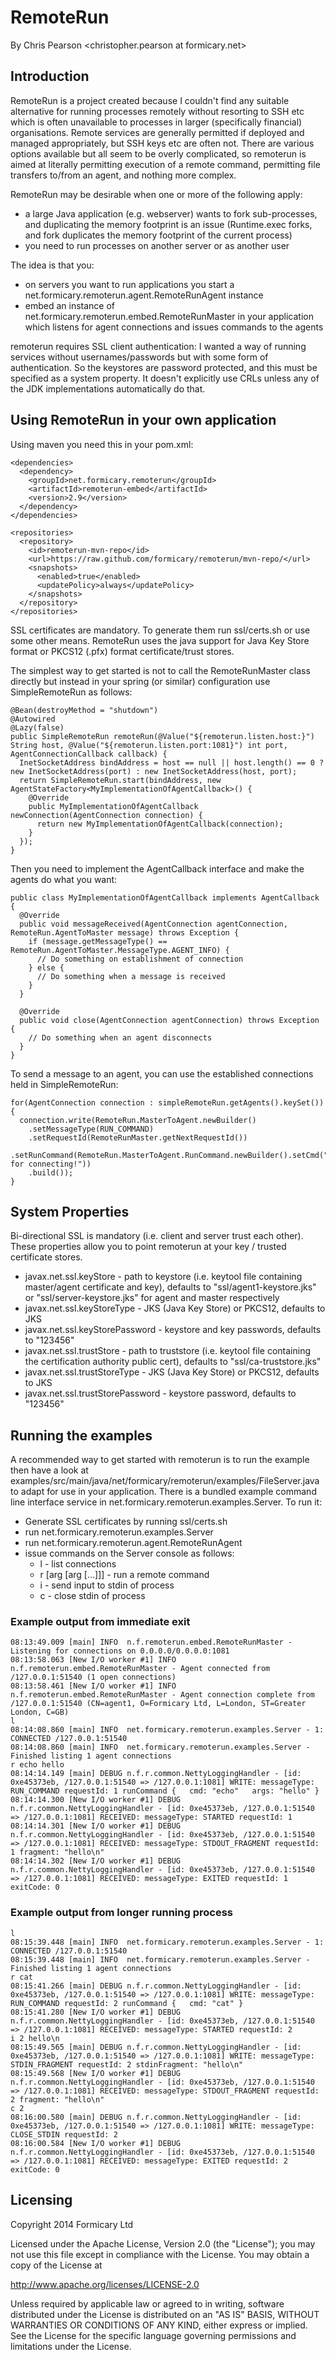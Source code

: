# RemoteRun
By Chris Pearson <christopher.pearson at formicary.net>

## Introduction

RemoteRun is a project created because I couldn't find any suitable alternative for running processes remotely without
resorting to SSH etc which is often unavailable to processes in larger (specifically financial) organisations.  Remote
services are generally permitted if deployed and managed appropriately, but SSH keys etc are often not.  There are
various options available but all seem to be overly complicated, so remoterun is aimed at literally permitting execution
of a remote command, permitting file transfers to/from an agent, and nothing more complex.

RemoteRun may be desirable when one or more of the following apply:

+ a large Java application (e.g. webserver) wants to fork sub-processes, and duplicating the memory footprint is an
  issue (Runtime.exec forks, and fork duplicates the memory footprint of the current process)
+ you need to run processes on another server or as another user

The idea is that you:

+ on servers you want to run applications you start a net.formicary.remoterun.agent.RemoteRunAgent instance
+ embed an instance of net.formicary.remoterun.embed.RemoteRunMaster in your application which listens for agent
  connections and issues commands to the agents

remoterun requires SSL client authentication: I wanted a way of running services without usernames/passwords but with
some form of authentication.  So the keystores are password protected, and this must be specified as a system property.
It doesn't explicitly use CRLs unless any of the JDK implementations automatically do that.

## Using RemoteRun in your own application

Using maven you need this in your pom.xml:

    <dependencies>
      <dependency>
        <groupId>net.formicary.remoterun</groupId>
        <artifactId>remoterun-embed</artifactId>
        <version>2.9</version>
      </dependency>
    </dependencies>

    <repositories>
      <repository>
        <id>remoterun-mvn-repo</id>
        <url>https://raw.github.com/formicary/remoterun/mvn-repo/</url>
        <snapshots>
          <enabled>true</enabled>
          <updatePolicy>always</updatePolicy>
        </snapshots>
      </repository>
    </repositories>

SSL certificates are mandatory.  To generate them run ssl/certs.sh or use some other means.  RemoteRun uses the java
support for Java Key Store format or PKCS12 (.pfx) format certificate/trust stores.

The simplest way to get started is not to call the RemoteRunMaster class directly but instead in your spring (or
similar) configuration use SimpleRemoteRun as follows:

    @Bean(destroyMethod = "shutdown")
    @Autowired
    @Lazy(false)
    public SimpleRemoteRun remoteRun(@Value("${remoterun.listen.host:}") String host, @Value("${remoterun.listen.port:1081}") int port, AgentConnectionCallback callback) {
      InetSocketAddress bindAddress = host == null || host.length() == 0 ? new InetSocketAddress(port) : new InetSocketAddress(host, port);
      return SimpleRemoteRun.start(bindAddress, new AgentStateFactory<MyImplementationOfAgentCallback>() {
        @Override
        public MyImplementationOfAgentCallback newConnection(AgentConnection connection) {
          return new MyImplementationOfAgentCallback(connection);
        }
      });
    }

Then you need to implement the AgentCallback interface and make the agents do what you want:

    public class MyImplementationOfAgentCallback implements AgentCallback {
      @Override
      public void messageReceived(AgentConnection agentConnection, RemoteRun.AgentToMaster message) throws Exception {
        if (message.getMessageType() == RemoteRun.AgentToMaster.MessageType.AGENT_INFO) {
          // Do something on establishment of connection
        } else {
          // Do something when a message is received
        }
      }

      @Override
      public void close(AgentConnection agentConnection) throws Exception {
        // Do something when an agent disconnects
      }
    }

To send a message to an agent, you can use the established connections held in SimpleRemoteRun:

    for(AgentConnection connection : simpleRemoteRun.getAgents().keySet()) {
      connection.write(RemoteRun.MasterToAgent.newBuilder()
        .setMessageType(RUN_COMMAND)
        .setRequestId(RemoteRunMaster.getNextRequestId())
        .setRunCommand(RemoteRun.MasterToAgent.RunCommand.newBuilder().setCmd("echo").addArgs("Thanks for connecting!"))
        .build());
    }

## System Properties

Bi-directional SSL is mandatory (i.e. client and server trust each other).  These properties allow you to point
remoterun at your key / trusted certificate stores.

 + javax.net.ssl.keyStore - path to keystore (i.e. keytool file containing master/agent certificate and key), defaults
   to "ssl/agent1-keystore.jks" or "ssl/server-keystore.jks" for agent and master respectively
 + javax.net.ssl.keyStoreType - JKS (Java Key Store) or PKCS12, defaults to JKS
 + javax.net.ssl.keyStorePassword - keystore and key passwords, defaults to "123456"
 + javax.net.ssl.trustStore - path to truststore (i.e. keytool file containing the certification authority public cert),
   defaults to "ssl/ca-truststore.jks"
 + javax.net.ssl.trustStoreType - JKS (Java Key Store) or PKCS12, defaults to JKS
 + javax.net.ssl.trustStorePassword - keystore password, defaults to "123456"

## Running the examples

A recommended way to get started with remoterun is to run the example then have a look at
examples/src/main/java/net/formicary/remoterun/examples/FileServer.java to adapt for use in your
application.  There is a bundled example command line interface service in net.formicary.remoterun.examples.Server.
To run it:

+ Generate SSL certificates by running ssl/certs.sh
+ run net.formicary.remoterun.examples.Server
+ run net.formicary.remoterun.agent.RemoteRunAgent
+ issue commands on the Server console as follows:
    + l - list connections
    + r <cmd> [arg [arg [...]]] - run a remote command
    + i <requestId> <stdinText> - send input to stdin of process
    + c <requestId> - close stdin of process

### Example output from immediate exit
    08:13:49.009 [main] INFO  n.f.remoterun.embed.RemoteRunMaster - Listening for connections on 0.0.0.0/0.0.0.0:1081
    08:13:58.063 [New I/O worker #1] INFO  n.f.remoterun.embed.RemoteRunMaster - Agent connected from /127.0.0.1:51540 (1 open connections)
    08:13:58.461 [New I/O worker #1] INFO  n.f.remoterun.embed.RemoteRunMaster - Agent connection complete from /127.0.0.1:51540 (CN=agent1, O=Formicary Ltd, L=London, ST=Greater London, C=GB)
    l
    08:14:08.860 [main] INFO  net.formicary.remoterun.examples.Server - 1: CONNECTED /127.0.0.1:51540
    08:14:08.860 [main] INFO  net.formicary.remoterun.examples.Server - Finished listing 1 agent connections
    r echo hello
    08:14:14.149 [main] DEBUG n.f.r.common.NettyLoggingHandler - [id: 0xe45373eb, /127.0.0.1:51540 => /127.0.0.1:1081] WRITE: messageType: RUN_COMMAND requestId: 1 runCommand {   cmd: "echo"   args: "hello" }
    08:14:14.300 [New I/O worker #1] DEBUG n.f.r.common.NettyLoggingHandler - [id: 0xe45373eb, /127.0.0.1:51540 => /127.0.0.1:1081] RECEIVED: messageType: STARTED requestId: 1
    08:14:14.301 [New I/O worker #1] DEBUG n.f.r.common.NettyLoggingHandler - [id: 0xe45373eb, /127.0.0.1:51540 => /127.0.0.1:1081] RECEIVED: messageType: STDOUT_FRAGMENT requestId: 1 fragment: "hello\n"
    08:14:14.302 [New I/O worker #1] DEBUG n.f.r.common.NettyLoggingHandler - [id: 0xe45373eb, /127.0.0.1:51540 => /127.0.0.1:1081] RECEIVED: messageType: EXITED requestId: 1 exitCode: 0

### Example output from longer running process
    l
    08:15:39.448 [main] INFO  net.formicary.remoterun.examples.Server - 1: CONNECTED /127.0.0.1:51540
    08:15:39.448 [main] INFO  net.formicary.remoterun.examples.Server - Finished listing 1 agent connections
    r cat
    08:15:41.266 [main] DEBUG n.f.r.common.NettyLoggingHandler - [id: 0xe45373eb, /127.0.0.1:51540 => /127.0.0.1:1081] WRITE: messageType: RUN_COMMAND requestId: 2 runCommand {   cmd: "cat" }
    08:15:41.280 [New I/O worker #1] DEBUG n.f.r.common.NettyLoggingHandler - [id: 0xe45373eb, /127.0.0.1:51540 => /127.0.0.1:1081] RECEIVED: messageType: STARTED requestId: 2
    i 2 hello\n
    08:15:49.565 [main] DEBUG n.f.r.common.NettyLoggingHandler - [id: 0xe45373eb, /127.0.0.1:51540 => /127.0.0.1:1081] WRITE: messageType: STDIN_FRAGMENT requestId: 2 stdinFragment: "hello\n"
    08:15:49.568 [New I/O worker #1] DEBUG n.f.r.common.NettyLoggingHandler - [id: 0xe45373eb, /127.0.0.1:51540 => /127.0.0.1:1081] RECEIVED: messageType: STDOUT_FRAGMENT requestId: 2 fragment: "hello\n"
    c 2
    08:16:00.580 [main] DEBUG n.f.r.common.NettyLoggingHandler - [id: 0xe45373eb, /127.0.0.1:51540 => /127.0.0.1:1081] WRITE: messageType: CLOSE_STDIN requestId: 2
    08:16:00.584 [New I/O worker #1] DEBUG n.f.r.common.NettyLoggingHandler - [id: 0xe45373eb, /127.0.0.1:51540 => /127.0.0.1:1081] RECEIVED: messageType: EXITED requestId: 2 exitCode: 0

## Licensing

Copyright 2014 Formicary Ltd

Licensed under the Apache License, Version 2.0 (the "License");
you may not use this file except in compliance with the License.
You may obtain a copy of the License at

http://www.apache.org/licenses/LICENSE-2.0

Unless required by applicable law or agreed to in writing, software
distributed under the License is distributed on an "AS IS" BASIS,
WITHOUT WARRANTIES OR CONDITIONS OF ANY KIND, either express or implied.
See the License for the specific language governing permissions and
limitations under the License.